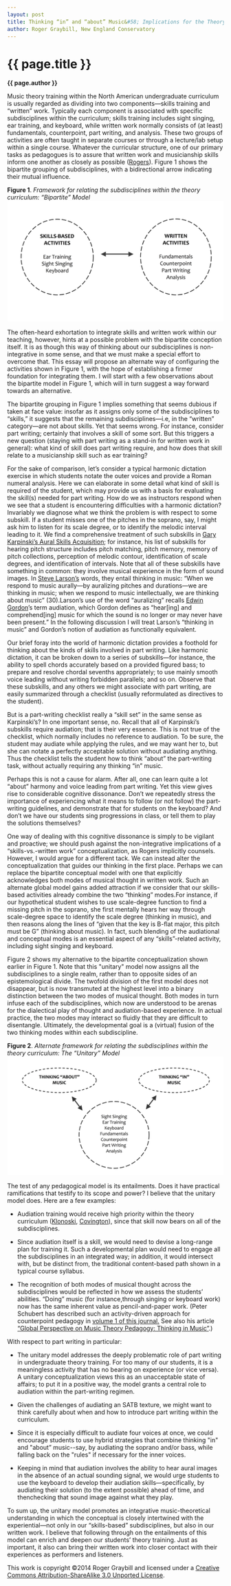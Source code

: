 ```yaml
---
layout: post
title: Thinking “in” and “about” Music&#58; Implications for the Theory Curriculum
author: Roger Graybill, New England Conservatory
---
```


{{ page.title }}
================
**{{ page.author }}**

Music theory training within the North American undergraduate curriculum is usually regarded as dividing into two components—skills training and “written” work. Typically each component is associated with specific subdisciplines within the curriculum; skills training includes sight singing, ear training, and keyboard, while written work normally consists of (at least) fundamentals, counterpoint, part writing, and analysis. These two groups of activities are often taught in separate courses or through a lecture/lab setup within a single course. Whatever the curricular structure, one of our primary tasks as pedagogues is to assure that written work and musicianship skills inform one another as closely as possible ([Rogers](https://www.google.com/url?q=https%3A%2F%2Fopenlibrary.org%2Fbooks%2FOL3471054M%2FTeaching_approaches_in_music_theory&sa=D&sntz=1&usg=AFQjCNH0Y8cAy2_OAze4ZyDcAhhxIrdkmA)). Figure 1 shows the bipartite grouping of subdisciplines, with a bidirectional arrow indicating their mutual influence.


**Figure 1**. *Framework for relating the subdisciplines
within the theory curriculum: “Bipartite” Model*
[![](images/RG-image00.jpg)](images/RG-image00.jpg)

The often-heard exhortation to integrate skills and written work within our teaching, however, hints at a possible problem with the bipartite conception itself. It is as though this way of thinking about our subdisciplines is non-integrative in some sense, and that we must make a special effort to overcome that. This essay will propose an alternate way of configuring the activities shown in Figure 1, with the hope of establishing a firmer foundation for integrating them. I will start with a few observations about the bipartite model in Figure 1, which will in turn suggest a way forward towards an alternative.

The bipartite grouping in Figure 1 implies something that seems dubious if taken at face value: insofar as it assigns only some of the subdisciplines to “skills,” it suggests that the remaining subdisciplines—i.e, in the “written” category—are not about skills. Yet that seems wrong. For instance, consider part writing; certainly that involves a skill of some sort. But this triggers a new question (staying with part writing as a stand-in for written work in general): what kind of skill does part writing require, and how does that skill relate to a musicianship skill such as ear training? 

For the sake of comparison, let’s consider a typical harmonic dictation exercise in which students notate the outer voices and provide a Roman numeral analysis. Here we can elaborate in some detail what kind of skill is required of the student, which may provide us with a basis for evaluating the skill(s) needed for part writing. How do we as instructors respond when we see that a student is encountering difficulties with a harmonic dictation? Invariably we diagnose what we think the problem is with respect to some subskill. If a student misses one of the pitches in the soprano, say, I might ask him to listen for its scale degree, or to identify the melodic interval leading to it. We find a comprehensive treatment of such subskills in [Gary Karpinski’s Aural Skills Acquisition](https://www.google.com/url?q=https%3A%2F%2Fopenlibrary.org%2Fworks%2FOL5736751W%2FAural_Skills_Acquisition&sa=D&sntz=1&usg=AFQjCNELhXpV3Zni9YDgJwvCmB1Gxcr_ZQ); for instance, his list of subskills for hearing pitch structure includes pitch matching, pitch memory, memory of pitch collections, perception of melodic contour, identification of scale degrees, and identification of intervals. Note that all of these subskills have something in common: they involve musical experience in the form of sound images. In [Steve Larson’s](https://www.google.com/url?q=https%3A%2F%2Fopenlibrary.org%2Fworks%2FOL16142046W%2FMusical_forces&sa=D&sntz=1&usg=AFQjCNEZpcbostSatUT6I-xEyV0zrAUjCw) words, they entail thinking in music: “When we respond to music aurally—by auralizing pitches and durations—we are thinking in music; when we respond to music intellectually, we are thinking about music” (30).Larson’s use of the word “auralizing” recalls [Edwin Gordon](http://www.google.com/url?q=http%3A%2F%2Fgiml.org%2Fmlt%2Faudiation%2F&sa=D&sntz=1&usg=AFQjCNH_D2ntRgaEmLEQFkaGq6ygcoAr6w)’s term audiation, which Gordon defines as “hear[ing] and comprehend[ing] music for which the sound is no longer or may never have been present.” In the following discussion I will treat Larson’s “thinking in music” and Gordon’s notion of audiation as functionally equivalent.

Our brief foray into the world of harmonic dictation provides a foothold for thinking about the kinds of skills involved in part writing. Like harmonic dictation, it can be broken down to a series of subskills—for instance, the ability to spell chords accurately based on a provided figured bass; to prepare and resolve chordal sevenths appropriately; to use mainly smooth voice leading without writing forbidden parallels; and so on. Observe that these subskills, and any others we might associate with part writing, are easily summarized through a checklist (usually reformulated as directives to the student).

But is a part-writing checklist really a “skill set” in the same sense as Karpinski’s? In one important sense, no. Recall that all of Karpinski’s subskills require audiation; that is their very essence. This is not true of the checklist, which normally includes no reference to audiation. To be sure, the student may audiate while applying the rules, and we may want her to, but she can notate a perfectly acceptable solution without audiating anything. Thus the checklist tells the student how to think “about” the part-writing task, without actually requiring any thinking “in” music.

Perhaps this is not a cause for alarm. After all, one can learn quite a lot “about” harmony and voice leading from part writing. Yet this view gives rise to considerable cognitive dissonance. Don’t we repeatedly stress the importance of experiencing what it means to follow (or not follow) the part-writing guidelines, and demonstrate that for students on the keyboard? And don’t we have our students sing progressions in class, or tell them to play the solutions themselves? 

One way of dealing with this cognitive dissonance is simply to be vigilant and proactive; we should push against the non-integrative implications of a “skills-vs.-written work” conceptualization, as Rogers implicitly counsels. However, I would argue for a different tack. We can instead alter the conceptualization that guides our thinking in the first place. Perhaps we can replace the bipartite conceptual model with one that explicitly acknowledges both modes of musical thought in written work. Such an alternate global model gains added attraction if we consider that our skills-based activities already combine the two “thinking” modes.For instance, if our hypothetical student wishes to use scale-degree function to find a missing pitch in the soprano, she first mentally hears her way through scale-degree space to identify the scale degree (thinking in music), and then reasons along the lines of “given that the key is B-flat major, this pitch must be G” (thinking about music). In fact, such blending of the audiational and conceptual modes is an essential aspect of any “skills”-related activity, including sight singing and keyboard. 

Figure 2 shows my alternative to the bipartite conceptualization shown earlier in Figure 1. Note that this "unitary" model now assigns all the subdisciplines to a single realm, rather than to opposite sides of an epistemological divide. The twofold division of the first model does not disappear, but is now transmuted at the highest level into a binary distinction between the two modes of musical thought. Both modes in turn infuse each of the subdisciplines, which now are understood to be arenas for the dialectical play of thought and audiation-based experience. In actual practice, the two modes may interact so fluidly that they are difficult to disentangle. Ultimately, the developmental goal is a (virtual) fusion of the two thinking modes within each subdiscipline. 


**Figure 2**. *Alternate framework for relating the subdisciplines within the theory curriculum:
The “Unitary” Model*
[![](images/RG-image01.jpg)](images/RG-image01.jpg)

The test of any pedagogical model is its entailments. Does it have practical ramifications that testify to its scope and power? I believe that the unitary model does. Here are a few examples:

-   Audiation training would receive high priority within the theory curriculum ([Klonoski](http://jmtp.ou.edu/journal-article/teaching-pitch-internalization-processes), [Covington](http://symposium.music.org/index.php?option=com_k2&view=item&id=2216:the-minds-ear-i-hear-music-and-no-one-is-performing&Itemid=146)), since that skill now bears on all of the subdisciplines.

-   Since audiation itself is a skill, we would need to devise a long-range plan for training it. Such a developmental plan would need to engage all the subdisciplines in an integrated way; in addition, it would intersect with, but be distinct from, the traditional content-based path shown in a typical course syllabus.

-   The recognition of both modes of musical thought across the subdisciplines would be reflected in how we assess the students’ abilities. “Doing” music (for instance,through singing or keyboard work) now has the same inherent value as pencil-and-paper work. (Peter Schubert has described such an activity-driven approach for counterpoint pedagogy in [volume 1 of this journal](http://www.google.com/url?q=http%3A%2F%2Fwww.flipcamp.org%2Fengagingstudents%2Fschubert.html&sa=D&sntz=1&usg=AFQjCNHWU6wL0p_qdFS3fkoq9QiqpqIK8g)[.](http://www.google.com/url?q=http%3A%2F%2Fwww.flipcamp.org%2Fengagingstudents%2Fschubert.html&sa=D&sntz=1&usg=AFQjCNHWU6wL0p_qdFS3fkoq9QiqpqIK8g) See also his article [“Global Perspective on Music Theory Pedagogy: Thinking in Music”](http://www.google.com/url?q=http%3A%2F%2Fjmtp.ou.edu%2Fjournal-article%2Fglobal-perspective-music-theory-pedagogy-thinking-music&sa=D&sntz=1&usg=AFQjCNHmzksub2kzDqISntyqJsAigUCK5A).)

With respect to part writing in particular:

-   The unitary model addresses the deeply problematic role of part writing in undergraduate theory training. For too many of our students, it is a meaningless activity that has no bearing on experience (or vice versa). A unitary conceptualization views this as an unacceptable state of affairs; to put it in a positive way, the model grants a central role to audiation within the part-writing regimen.

-   Given the challenges of audiating an SATB texture, we might want to think carefully about when and how to introduce part writing within the curriculum.

-   Since it is especially difficult to audiate four voices at once, we could encourage students to use hybrid strategies that combine thinking "in" and "about” music--say, by audiating the soprano and/or bass, while falling back on the "rules" if necessary for the inner voices.

-   Keeping in mind that audiation involves the ability to hear aural images in the absence of an actual sounding signal, we would urge students to use the keyboard to develop their audiation skills—specifically, by audiating their solution (to the extent possible) ahead of time, and thenchecking that sound image against what they play.

To sum up, the unitary model promotes an integrative music-theoretical understanding in which the conceptual is closely intertwined with the experiential—not only in our “skills-based” subdisciplines, but also in our written work. I believe that following through on the entailments of this model can enrich and deepen our students’ theory training. Just as important, it also can bring their written work into closer contact with their experiences as performers and listeners.



This work is copyright ©2014 Roger Graybill and licensed under a [Creative Commons Attribution-ShareAlike 3.0 Unported License](http://www.google.com/url?q=http%3A%2F%2Fcreativecommons.org%2Flicenses%2Fby-sa%2F3.0%2F&sa=D&sntz=1&usg=AFQjCNG4j2oPozXv2_VqmmLiVAToFtwKdA).


